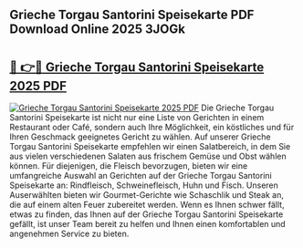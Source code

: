 ## Grieche Torgau Santorini Speisekarte PDF Download Online 2025 3JOGk

# <h2><a href="http://gc5s6aa.nevu.top/?p=Grieche+Torgau+Santorini+Speisekarte">🔗 👉🔴 Grieche Torgau Santorini Speisekarte 2025 PDF</a></h2>

[![Grieche Torgau Santorini Speisekarte 2025 PDF](https://i.imgur.com/dBaPXMq.png)](http://gc5s6aa.nevu.top/?p=Grieche+Torgau+Santorini+Speisekarte)
Die Grieche Torgau Santorini Speisekarte ist nicht nur eine Liste von Gerichten in einem Restaurant oder Café, sondern auch Ihre Möglichkeit, ein köstliches und für Ihren Geschmack geeignetes Gericht zu wählen. Auf unserer Grieche Torgau Santorini Speisekarte empfehlen wir einen Salatbereich, in dem Sie aus vielen verschiedenen Salaten aus frischem Gemüse und Obst wählen können. Für diejenigen, die Fleisch bevorzugen, bieten wir eine umfangreiche Auswahl an Gerichten auf der Grieche Torgau Santorini Speisekarte an: Rindfleisch, Schweinefleisch, Huhn und Fisch. Unseren Auserwählten bieten wir Gourmet-Gerichte wie Schaschlik und Steak an, die auf einem alten Feuer zubereitet werden. Wenn es Ihnen schwer fällt, etwas zu finden, das Ihnen auf der Grieche Torgau Santorini Speisekarte gefällt, ist unser Team bereit zu helfen und Ihnen einen komfortablen und angenehmen Service zu bieten.
